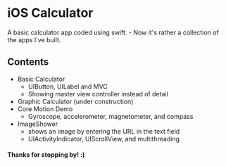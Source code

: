 # iOS Calculator
A basic calculator app coded using swift. - Now it's rather a collection of the apps I've built.

## Contents
* Basic Calculator
    * UIButton, UILabel and MVC
    * Showing master view controller instead of detail
* Graphic Calculator (under construction)
* Core Motion Demo
    * Gyroscope, accelerometer, magnetometer, and compass
* ImageShower
    * shows an image by entering the URL in the text field
    * UIActivityIndicator, UIScrollView, and multithreading


#### Thanks for stopping by! :)

